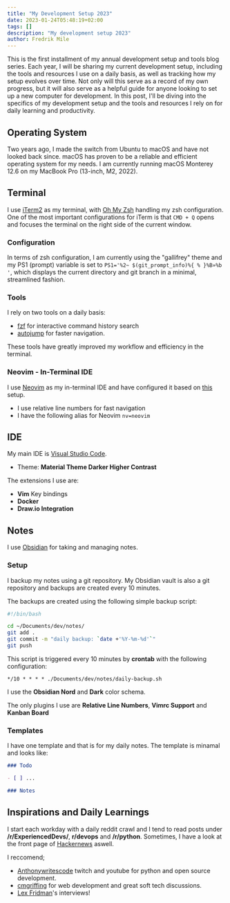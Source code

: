 ```yaml
---
title: "My Development Setup 2023"
date: 2023-01-24T05:48:19+02:00
tags: []
description: "My development setup 2023"
author: Fredrik Mile
---
```


This is the first installment of my annual development setup and tools blog series. Each year, I will be sharing my current development setup, including the tools and resources I use on a daily basis, as well as tracking how my setup evolves over time. Not only will this serve as a record of my own progress, but it will also serve as a helpful guide for anyone looking to set up a new computer for development. In this post, I'll be diving into the specifics of my development setup and the tools and resources I rely on for daily learning and productivity.

## Operating System

Two years ago, I made the switch from Ubuntu to macOS and have not looked back since. macOS has proven to be a reliable and efficient operating system for my needs. I am currently running macOS Monterey 12.6 on my MacBook Pro (13-inch, M2, 2022).

## Terminal

I use [iTerm2](https://iterm2.com/) as my terminal, with [Oh My Zsh](https://ohmyz.sh/) handling my zsh configuration. One of the most important configurations for iTerm is that `CMD + Q` opens and focuses the terminal on the right side of the current window.

### Configuration

In terms of zsh configuration, I am currently using the "gallifrey" theme and my PS1 (prompt) variable is set to `PS1='%2~ $(git_prompt_info)%{ % }%B»%b '`, which displays the current directory and git branch in a minimal, streamlined fashion.

### Tools

I rely on two tools on a daily basis:
- [fzf](https://github.com/junegunn/fzf) for interactive command history search
- [autojump](https://github.com/wting/autojump) for faster navigation.

These tools have greatly improved my workflow and efficiency in the terminal.

### Neovim - In-Terminal IDE

I use [Neovim](https://neovim.io/) as my in-terminal IDE and have configured it based on [this](https://github.com/LunarVim/nvim-basic-ide) setup.
- I use relative line numbers for fast navigation
- I have the following alias for Neovim `nv=neovim`

## IDE

My main IDE is [Visual Studio Code](https://code.visualstudio.com/).
- Theme: **Material Theme Darker Higher Contrast**

The extensions I use are:
- **Vim** Key bindings
- **Docker**
- **Draw.io Integration**

## Notes

I use [Obsidian](https://obsidian.md/) for taking and managing notes.

### Setup

I backup my notes using a git repository. My Obsidian vault is also a git repository and backups are created every 10 minutes.

The backups are created using the following simple backup script:
```bash
#!/bin/bash

cd ~/Documents/dev/notes/
git add .
git commit -m "daily backup: `date +'%Y-%m-%d'`"
git push
```

This script is triggered every 10 minutes by **crontab** with the following configuration:

```
*/10 * * * * ./Documents/dev/notes/daily-backup.sh
```

I use the **Obsidian Nord** and **Dark** color schema.

The only plugins I use are **Relative Line Numbers**,  **Vimrc Support** and **Kanban Board**

### Templates

I have one template and that is for my daily notes.
The template is minamal and looks like:

```md
### Todo

- [ ] ...

### Notes

```

## Inspirations and Daily Learnings

I start each workday with a daily reddit crawl and I tend to read posts under **/r/ExperiencedDevs/**, **r/devops** and **/r/python**.
Sometimes, I have a look at the front page of [Hackernews](https://news.ycombinator.com/) aswell.

I reccomend; 

- [Anthonywritescode](https://www.twitch.tv/anthonywritescode) twitch and youtube for python and open source development.
- [cmgriffing](https://www.twitch.tv/cmgriffing) for web development and great soft tech discussions.
- [Lex Fridman](https://www.youtube.com/@lexfridman)'s interviews!
